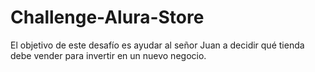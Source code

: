 # Challenge-Alura-Store
El objetivo de este desafío es ayudar al señor Juan a decidir qué tienda debe vender para invertir en un nuevo negocio.
